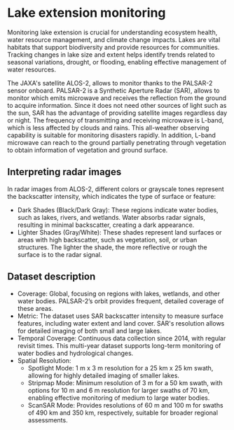 # Lake extension monitoring

Monitoring lake extension is crucial for understanding ecosystem health, water resource management, and climate change impacts. Lakes are vital habitats that support biodiversity and provide resources for communities. Tracking changes in lake size and extent helps identify trends related to seasonal variations, drought, or flooding, enabling effective management of water resources. 

The JAXA's satellite ALOS-2, allows to monitor thanks to the PALSAR-2 sensor onboard. PALSAR-2 is a Synthetic Aperture Radar (SAR), allows to monitor which emits microwave and receives the reflection from the ground to acquire information. Since it does not need other sources of light such as the sun, SAR has the advantage of providing satellite images regardless day or night. The frequency of transmitting and receiving microwave is L-band, which is less affected by clouds and rains. This all-weather observing capability is suitable for monitoring disasters rapidly. In addition, L-band microwave can reach to the ground partially penetrating through vegetation to obtain information of vegetation and ground surface.

## Interpreting radar images
In radar images from ALOS-2, different colors or grayscale tones represent the backscatter intensity, which indicates the type of surface or feature:
- Dark Shades (Black/Dark Gray): These regions indicate water bodies, such as lakes, rivers, and wetlands. Water absorbs radar signals, resulting in minimal backscatter, creating a dark appearance.
- Lighter Shades (Gray/White): These shades represent land surfaces or areas with high backscatter, such as vegetation, soil, or urban structures. The lighter the shade, the more reflective or rough the surface is to the radar signal.

## Dataset description
- Coverage: Global, focusing on regions with lakes, wetlands, and other water bodies. PALSAR-2’s orbit provides frequent, detailed coverage of these areas.
- Metric: The dataset uses SAR backscatter intensity to measure surface features, including water extent and land cover. SAR's resolution allows for detailed imaging of both small and large lakes.
- Temporal Coverage: Continuous data collection since 2014, with regular revisit times. This multi-year dataset supports long-term monitoring of water bodies and hydrological changes.
- Spatial Resolution:
  - Spotlight Mode: 1 m x 3 m resolution for a 25 km x 25 km swath, allowing for highly detailed imaging of smaller lakes.
  - Stripmap Mode: Minimum resolution of 3 m for a 50 km swath, with options for 10 m and 6 m resolution for larger swaths of 70 km, enabling effective monitoring of medium to large water bodies.
  - ScanSAR Mode: Provides resolutions of 60 m and 100 m for swaths of 490 km and 350 km, respectively, suitable for broader regional assessments.
